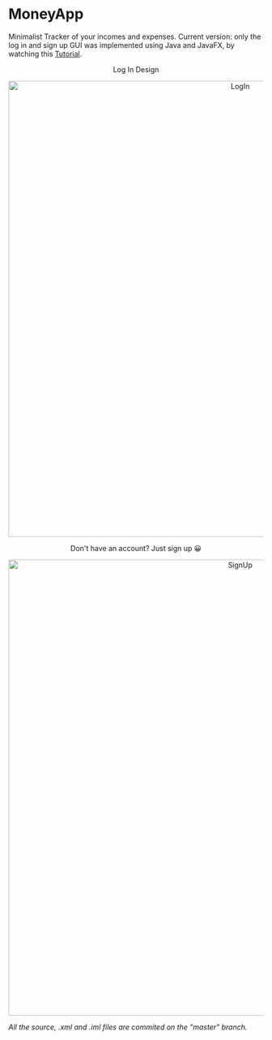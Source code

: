 # MoneyApp
Minimalist Tracker of your incomes and expenses.
Current version: only the log in and sign up GUI was implemented using Java and JavaFX, by watching this [Tutorial](https://www.youtube.com/watch?v=SKyDoyAZyOo&list=PLFeoekAj5LgcvP1lkk_TQjtN11keuXJYR&index=1).

<p align="center"> 
  Log In Design
</p>
<p align="center">
  <img width="900" src="https://user-images.githubusercontent.com/64836463/152311137-dc7b2c81-b078-44a0-8ab2-f0dad735b925.png" alt="LogIn">
</p>

<p align="center"> 
  Don't have an account? Just sign up 😀
</p>
<p align="center">
  <img width="900" src="https://user-images.githubusercontent.com/64836463/152311450-0475dd50-df8a-410a-8a1e-64980b248747.png" alt="SignUp">
</p>


_All the source, .xml and .iml files are commited on the "master" branch._

